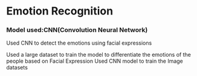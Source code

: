 # Emotion Recognition
### Model used:CNN(Convolution Neural Network)
Used CNN to detect the emotions using facial expressions

Used a large dataset to train the model to differentiate the emotions of the people based on Facial Expression
Used CNN model to train the Image datasets

